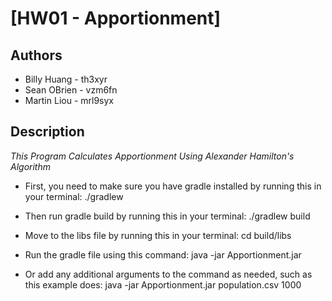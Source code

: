 # [HW01 - Apportionment]

## Authors
* Billy Huang - th3xyr
* Sean OBrien - vzm6fn
* Martin Liou - mrl9syx

## Description

*This Program Calculates Apportionment Using Alexander Hamilton's Algorithm*

* First, you need to make sure you have gradle installed by running this in your terminal: ./gradlew

* Then run gradle build by running this in your terminal: ./gradlew build

* Move to the libs file by running this in your terminal: cd build/libs

* Run the gradle file using this command: java -jar Apportionment.jar

* Or add any additional arguments to the command as needed, such as this example does: java -jar Apportionment.jar population.csv 1000